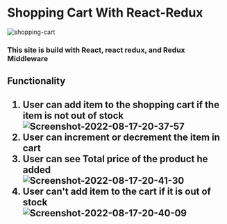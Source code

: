<h1>Shopping Cart With React-Redux</h1>

<img src="https://i.ibb.co/C8RnPyW/shopping-cart.png" alt="shopping-cart" border="0">

<h3>This site is build with React, react redux, and Redux Middleware</h3>
<h2>Functionality<h2>
<ol>
<li>User can add item to the shopping cart if the item is not out of stock</li>
<img src="https://i.ibb.co/F68XDSs/Screenshot-2022-08-17-20-37-57.png" alt="Screenshot-2022-08-17-20-37-57" border="0">
<li>User can increment or decrement the item in cart</li>
<li>User can see Total price of the product he added</li>
<img src="https://i.ibb.co/w797MQ4/Screenshot-2022-08-17-20-41-30.png" alt="Screenshot-2022-08-17-20-41-30" >
<li>User can't add item to the cart if it is out of stock</li>
<img src="https://i.ibb.co/tJ6PrQF/Screenshot-2022-08-17-20-40-09.png" alt="Screenshot-2022-08-17-20-40-09" border="0">
</ol>

